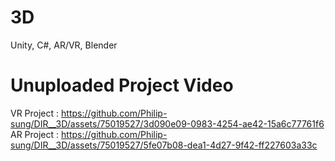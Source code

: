 # 3D
Unity, C#, AR/VR, Blender

# Unuploaded Project Video
VR Project : https://github.com/Philip-sung/DIR__3D/assets/75019527/3d090e09-0983-4254-ae42-15a6c77761f6
AR Project : https://github.com/Philip-sung/DIR__3D/assets/75019527/5fe07b08-dea1-4d27-9f42-ff227603a33c
